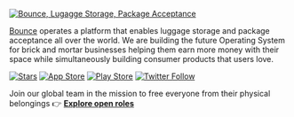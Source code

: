 [![Bounce, Lugagge Storage, Package Acceptance](https://ucarecdn.com/4d287a19-ed38-416c-8d4d-06a1492bcc4c/header.png)](https://usebounce.com/)

[Bounce](https://usebounce.com/) operates a platform that enables luggage storage and package acceptance all over the world. We are building the future Operating System for brick and mortar businesses helping them earn more money with their space while simultaneously building consumer products that users love.

[![Stars](https://img.shields.io/github/stars/bounceapp)](https://github.com/Bounceapp)
[![App Store](https://badgen.net/badge/label/iOS/black?icon=apple&label)](https://itunes.apple.com/app/bounce-bag-storage-everywhere/id1444570755)
[![Play Store](https://badgen.net/badge/label/android/green?icon=googleplay&label)](https://play.google.com/store/apps/details?id=com.usebounce)
[![Twitter Follow](https://img.shields.io/twitter/follow/bounceyourstuff)](https://twitter.com/bounceyourstuff)

Join our global team in the mission to free everyone from their physical belongings 👉 **[Explore open roles](https://usebounce.com/careers)**
